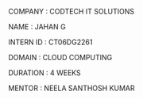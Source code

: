 COMPANY : CODTECH IT SOLUTIONS

NAME : JAHAN G

INTERN ID : CT06DG2261

DOMAIN : CLOUD COMPUTING

DURATION : 4 WEEKS

MENTOR : NEELA SANTHOSH KUMAR
